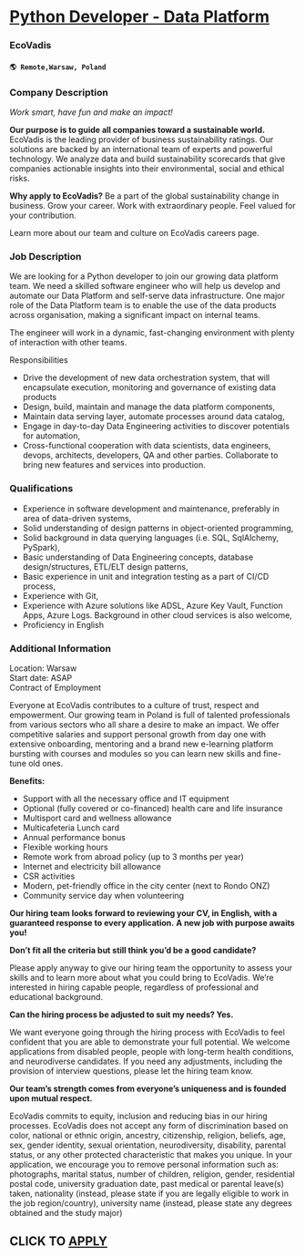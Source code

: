 # [Python Developer - Data Platform](https://www.remotewlb.com/apply/python-developer-data-platform)  
### EcoVadis  
#### `🌎 Remote,Warsaw, Poland`  

### **Company Description**

 _Work smart, have fun and make an impact!_

 **Our purpose is to guide all companies toward a sustainable world.** EcoVadis is the leading provider of business sustainability ratings. Our solutions are backed by an international team of experts and powerful technology. We analyze data and build sustainability scorecards that give companies actionable insights into their environmental, social and ethical risks.

 **Why apply to EcoVadis?** Be a part of the global sustainability change in business. Grow your career. Work with extraordinary people. Feel valued for your contribution.

Learn more about our team and culture on EcoVadis careers page.

### **Job Description**

We are looking for a Python developer to join our growing data platform team. We need a skilled software engineer who will help us develop and automate our Data Platform and self-serve data infrastructure. One major role of the Data Platform team is to enable the use of the data products across organisation, making a significant impact on internal teams.

The engineer will work in a dynamic, fast-changing environment with plenty of interaction with other teams.

Responsibilities

  * Drive the development of new data orchestration system, that will encapsulate execution, monitoring and governance of existing data products
  * Design, build, maintain and manage the data platform components,
  * Maintain data serving layer, automate processes around data catalog,
  * Engage in day-to-day Data Engineering activities to discover potentials for automation,
  * Cross-functional cooperation with data scientists, data engineers, devops, architects, developers, QA and other parties. Collaborate to bring new features and services into production.

###  **Qualifications**

  * Experience in software development and maintenance, preferably in area of data-driven systems,
  * Solid understanding of design patterns in object-oriented programming,
  * Solid background in data querying languages (i.e. SQL, SqlAlchemy, PySpark),
  * Basic understanding of Data Engineering concepts, database design/structures, ETL/ELT design patterns,
  * Basic experience in unit and integration testing as a part of CI/CD process,
  * Experience with Git,
  * Experience with Azure solutions like ADSL, Azure Key Vault, Function Apps, Azure Logs. Background in other cloud services is also welcome,
  * Proficiency in English

###  **Additional Information**

Location: Warsaw  
Start date: ASAP  
Contract of Employment

Everyone at EcoVadis contributes to a culture of trust, respect and empowerment. Our growing team in Poland is full of talented professionals from various sectors who all share a desire to make an impact. We offer competitive salaries and support personal growth from day one with extensive onboarding, mentoring and a brand new e-learning platform bursting with courses and modules so you can learn new skills and fine-tune old ones.

 **Benefits:**

  * Support with all the necessary office and IT equipment
  * Optional (fully covered or co-financed) health care and life insurance
  * Multisport card and wellness allowance
  * Multicafeteria Lunch card
  * Annual performance bonus
  * Flexible working hours
  * Remote work from abroad policy (up to 3 months per year) 
  * Internet and electricity bill allowance
  * CSR activities
  * Modern, pet-friendly office in the city center (next to Rondo ONZ)
  * Community service day when volunteering

 **Our hiring team looks forward to reviewing your CV, in English, with a guaranteed response to every application.** **A new job with purpose awaits you!**

**Don’t fit all the criteria but still think you’d be a good candidate?**

Please apply anyway to give our hiring team the opportunity to assess your skills and to learn more about what you could bring to EcoVadis. We’re interested in hiring capable people, regardless of professional and educational background.

 **Can the hiring process be adjusted to suit my needs? Yes.**

We want everyone going through the hiring process with EcoVadis to feel confident that you are able to demonstrate your full potential. We welcome applications from disabled people, people with long-term health conditions, and neurodiverse candidates. If you need any adjustments, including the provision of interview questions, please let the hiring team know.

 **Our team’s strength comes from everyone’s uniqueness and is founded upon mutual respect.**

EcoVadis commits to equity, inclusion and reducing bias in our hiring processes. EcoVadis does not accept any form of discrimination based on color, national or ethnic origin, ancestry, citizenship, religion, beliefs, age, sex, gender identity, sexual orientation, neurodiversity, disability, parental status, or any other protected characteristic that makes you unique. In your application, we encourage you to remove personal information such as: photographs, marital status, number of children, religion, gender, residential postal code, university graduation date, past medical or parental leave(s) taken, nationality (instead, please state if you are legally eligible to work in the job region/country), university name (instead, please state any degrees obtained and the study major)

  
## CLICK TO [APPLY](https://www.remotewlb.com/apply/python-developer-data-platform)

